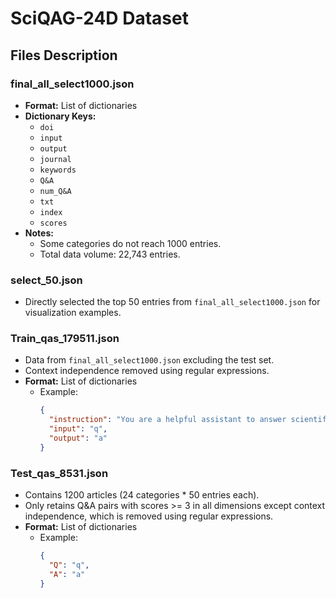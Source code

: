 # SciQAG-24D Dataset

## Files Description

### final_all_select1000.json
- **Format:** List of dictionaries
- **Dictionary Keys:**
  - `doi`
  - `input`
  - `output`
  - `journal`
  - `keywords`
  - `Q&A`
  - `num_Q&A`
  - `txt`
  - `index`
  - `scores`
- **Notes:**
  - Some categories do not reach 1000 entries.
  - Total data volume: 22,743 entries.

### select_50.json
- Directly selected the top 50 entries from `final_all_select1000.json` for visualization examples.

### Train_qas_179511.json
- Data from `final_all_select1000.json` excluding the test set.
- Context independence removed using regular expressions.
- **Format:** List of dictionaries
  - Example:
    ```json
    {
      "instruction": "You are a helpful assistant to answer scientific questions. Add details to answers as much as possible, such as answer the specific chemical elements and numbers.",
      "input": "q",
      "output": "a"
    }
    ```

### Test_qas_8531.json
- Contains 1200 articles (24 categories * 50 entries each).
- Only retains Q&A pairs with scores >= 3 in all dimensions except context independence, which is removed using regular expressions.
- **Format:** List of dictionaries
  - Example:
    ```json
    {
      "Q": "q",
      "A": "a"
    }
    ```
